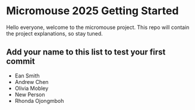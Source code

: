 # Micromouse 2025 Getting Started
Hello everyone, welcome to the micromouse project. This repo will contain the project explanations, so stay tuned.

## Add your name to this list to test your first commit
- Ean Smith
- Andrew Chen
- Olivia Mobley
- New Person
- Rhonda Ojongmboh